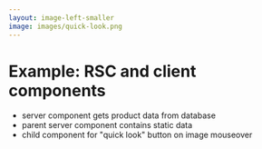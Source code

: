 ```yaml
---
layout: image-left-smaller
image: images/quick-look.png
---
```


# Example: RSC and client components
<v-clicks class="h-full">

- server component gets product data from database
- parent server component contains static data
- child component for "quick look" button on image mouseover

</v-clicks>

<div v-click="[2,3]" class="absolute -bottom-15 -left-65 border-8 w-60 h-30 border-color-red"></div>
<div v-click="3" class="absolute bottom-42 -left-71 border-8 w-70 h-20 border-color-red"></div>


